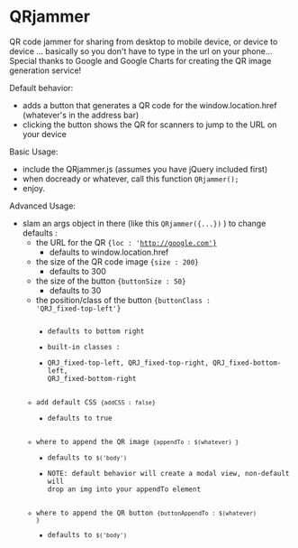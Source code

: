 QRjammer
========

QR code jammer for sharing from desktop to mobile device, or device to device ... basically so you don't have to type in the url on your phone...
Special thanks to Google and Google Charts for creating the QR image generation service!

Default behavior:
- adds a button that generates a QR code for the window.location.href (whatever's in the address bar)
- clicking the button shows the QR for scanners to jump to the URL on your device


Basic Usage:
- include the QRjammer.js (assumes you have jQuery included first)
- when docready or whatever, call this function <code>QRjammer();</code>
- enjoy.

Advanced Usage:
- slam an args object in there (like this <code>QRjammer({...})</code> ) to change defaults :
  - the URL for the QR <code>{loc : 'http://google.com'}</code>
      - defaults to window.location.href  
  - the size of the QR code image <code>{size : 200}</code>
      - defaults to 300
  - the size of the button <code>{buttonSize : 50}</code>
      - defaults to 30
  - the position/class of the button <code>{buttonClass : 'QRJ_fixed-top-left'} 
      - defaults to bottom right 
      - built-in classes : 
      - QRJ_fixed-top-left, QRJ_fixed-top-right, QRJ_fixed-bottom-left, QRJ_fixed-bottom-right 
  - add default CSS <code>{addCSS : false}</code>
      - defaults to true
  - where to append the QR image <code>{appendTo : $(whatever) }</code>
      - defaults to <code>$('body')</code>
      - NOTE: default behavior will create a modal view, non-default will drop an img into your appendTo element
  - where to append the QR button <code>{buttonAppendTo : $(whatever) }</code>
      - defaults to <code>$('body')</code>
